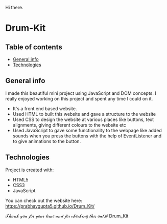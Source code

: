 Hi there.
# Drum-Kit

## Table of contents
* [General info](#general-info)
* [Technologies](#technologies)

## General info
I made this beautiful mini project using JavaScript and DOM concepts.
I really enjoyed working on this project and spent any time I could on it.
* It's a front end based website.
* Used HTML to built this website and gave a structure to the website 
* Used CSS to design the website at various places like buttons, text alignments, giving different colours to the website etc 
* Used JavaScript to gave some functionality to the webpage like added sounds when you press the buttons with the help of EventListener and to give animations to the button.

## Technologies
Project is created with:
* HTML5
* CSS3
* JavaScript

You can check out the website here: https://prabhavgupta5.github.io/Drum_Kit/

𝒯𝒽𝒶𝓃𝓀 𝓎𝑜𝓊 𝒻𝑜𝓇 𝓎𝑜𝓊𝓇 𝓉𝒾𝓂𝑒 𝒶𝓃𝒹 𝒻𝑜𝓇 𝒸𝒽𝑒𝒸𝓀𝒾𝓃𝑔 𝓉𝒽𝒾𝓈 𝑜𝓊𝓉.# Drum_Kit


